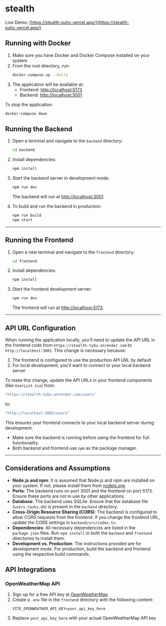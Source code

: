 # stealth

Live Demo: [https://stealth-puhc.vercel.app/](https://stealth-puhc.vercel.app/)

## Running with Docker

1. Make sure you have Docker and Docker Compose installed on your system
2. From the root directory, run:
   ```sh
   docker-compose up --build
   ```
3. The application will be available at:
   - Frontend: [http://localhost:5173](http://localhost:5173)
   - Backend: [http://localhost:3001](http://localhost:3001)

To stop the application:
```sh
docker-compose down
```

## Running the Backend

1. Open a terminal and navigate to the `backend` directory:
   ```sh
   cd backend
   ```
2. Install dependencies:
   ```sh
   npm install
   ```
3. Start the backend server in development mode:
   ```sh
   npm run dev
   ```
   The backend will run at [http://localhost:3001](http://localhost:3001).

4. To build and run the backend in production:
   ```sh
   npm run build
   npm start
   ```

---

## Running the Frontend

1. Open a new terminal and navigate to the `frontend` directory:
   ```sh
   cd frontend
   ```
2. Install dependencies:
   ```sh
   npm install
   ```
3. Start the frontend development server:
   ```sh
   npm run dev
   ```
   The frontend will run at [http://localhost:5173](http://localhost:5173).

---

## API URL Configuration

When running the application locally, you'll need to update the API URL in the frontend code from `https://stealth-tybu.onrender.com` to `http://localhost:3001`. This change is necessary because:

1. The frontend is configured to use the production API URL by default
2. For local development, you'll want to connect to your local backend server

To make this change, update the API URLs in your frontend components (like `UserList.tsx`) from:
```typescript
"https://stealth-tybu.onrender.com/users"
```
to:
```typescript
"http://localhost:3001/users"
```

This ensures your frontend connects to your local backend server during development.

- Make sure the backend is running before using the frontend for full functionality.
- Both backend and frontend use `npm` as the package manager.

---

## Considerations and Assumptions

- **Node.js and npm**: It is assumed that Node.js and npm are installed on your system. If not, please install them from [nodejs.org](https://nodejs.org/).
- **Ports**: The backend runs on port 3001 and the frontend on port 5173. Ensure these ports are not in use by other applications.
- **Database**: The backend uses SQLite. Ensure that the database file (`users_tasks.db`) is present in the `backend` directory.
- **Cross-Origin Resource Sharing (CORS)**: The backend is configured to allow CORS requests from the frontend. If you change the frontend URL, update the CORS settings in `backend/src/index.ts`.
- **Dependencies**: All necessary dependencies are listed in the `package.json` files. Run `npm install` in both the `backend` and `frontend` directories to install them.
- **Development vs. Production**: The instructions provided are for development mode. For production, build the backend and frontend using the respective build commands.

## API Integrations

### OpenWeatherMap API

1. Sign up for a free API key at [OpenWeatherMap](https://openweathermap.org/api)
2. Create a `.env` file in the `frontend` directory with the following content:
   ```
   VITE_OPENWEATHER_API_KEY=your_api_key_here
   ```
3. Replace `your_api_key_here` with your actual OpenWeatherMap API key
